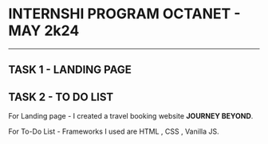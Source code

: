 # INTERNSHI PROGRAM OCTANET - MAY 2k24
______________________________________

## TASK 1 - LANDING PAGE
## TASK 2 - TO DO LIST

For Landing page - I created a travel booking website **JOURNEY BEYOND**.

For To-Do List   - Frameworks I used are HTML , CSS , Vanilla JS.
